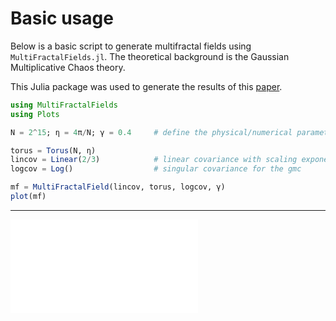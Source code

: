 # Basic usage

Below is a basic script to generate multifractal fields using `MultiFractalFields.jl`. The theoretical background is the Gaussian Multiplicative Chaos theory.

This Julia package was used to generate the results of this [paper](https://arxiv.org/pdf/2305.09839.pdf).

```julia
using MultiFractalFields
using Plots

N = 2^15; η = 4π/N; γ = 0.4     # define the physical/numerical parameters

torus = Torus(N, η)
lincov = Linear(2/3)            # linear covariance with scaling exponent 2/3 
logcov = Log()                  # singular covariance for the gmc

mf = MultiFractalField(lincov, torus, logcov, γ)
plot(mf)
```
---
![Fields](./assets/fig1c.pdf)

